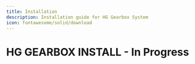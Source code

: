 ```yaml
---
title: Installation
description: Installation guide for HG Gearbox System
icon: fontawesome/solid/download
---
```

# HG GEARBOX INSTALL - In Progress
